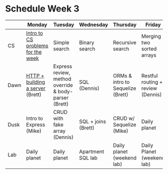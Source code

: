 # Schedule Week 3

|      | Monday | Tuesday | Wednesday | Thursday | Friday |
|------|------|-------|--------|---------|-------|
| CS   | [Intro to CS problems for the week](../warmups/week-03.md) | Simple search | Binary search | Recursive search | Merging two sorted arrays |
| Dawn | [HTTP + building a server](../lectures/week-03/_1_monday/dawn/README.md) (Brett) | Express review, method override & body-parser (Brett) | SQL (Dennis) | ORMs & intro to Sequelize (Brett) | Restful routing + review (Dennis) |
| Dusk | Intro to Express (Mike) | CRUD with fake array (Dennis) | SQL + joins (Brett) | CRUD w/ Sequelize (Mike) | Daily planet |
| Lab  | Daily planet | Daily planet | Apartment SQL lab | Daily planet (weekend lab) | Daily Planet (weekend lab) |
